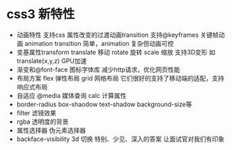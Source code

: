 # css3 新特性

- 动画特性
  支持css 属性改变的过渡动画transition
  支持@keyframes 关键帧动画 animation
  transition 简单，animation 复杂但动画可控
- 变基属性transform
  translate 移动 rotate 旋转 scale 缩放
  支持3D变形 如translate(x,y,z) GPU加速 
- 渐变和@font-face 图标字体库 减少http请求，优化网页性能
- 布局方案
  flex 弹性布局
  grid 网格布局
  它们很好的支持了移动端的适配，支持响应式布局
- 自适应
  @media 媒体查询 calc 计算属性
- border-radius box-shaodow text-shadow background-size等
- filter 滤镜效果
- rgba 透明度的背景
- 属性选择器 伪元素选择器
- backface-visibility 3d 切换
特别、少见、深入的答案 让面试官对我们有印象
  